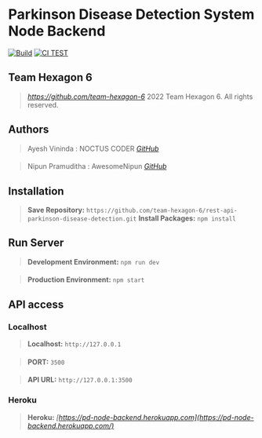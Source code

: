 # Parkinson Disease Detection System Node Backend

[![Build](https://github.com/team-hexagon-6/node-server/actions/workflows/integrate.yml/badge.svg)](https://github.com/team-hexagon-6/node-server/actions/workflows/integrate.yml)
[![CI TEST](https://github.com/team-hexagon-6/node-server/actions/workflows/testing.yml/badge.svg)](https://github.com/team-hexagon-6/node-server/actions/workflows/testing.yml)
## Team Hexagon 6
>*https://github.com/team-hexagon-6*
> 2022 Team Hexagon 6. All rights reserved.

## Authors
>Ayesh Vininda : NOCTUS CODER *[GitHub](https://github.com/AyeshGK)*
####
>Nipun Pramuditha : AwesomeNipun *[GitHub](https://github.com/AwesomeNipun)*
## Installation 

>**Save Repository:** `https://github.com/team-hexagon-6/rest-api-parkinson-disease-detection.git`
>**Install Packages:** `npm install`


## Run Server

>**Development Environment:** `npm run dev`
####
>**Production Environment:** `npm start`


## API access
### Localhost
>**Localhost:** `http://127.0.0.1`
####
>**PORT:** `3500`
####
>**API URL:** `http://127.0.0.1:3500`
### Heroku
>**Heroku:** *[https://pd-node-backend.herokuapp.com](https://pd-node-backend.herokuapp.com/)*
